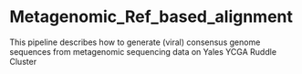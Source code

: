 # Metagenomic_Ref_based_alignment
This pipeline describes how to generate (viral) consensus genome sequences from metagenomic sequencing data on Yales YCGA Ruddle Cluster
